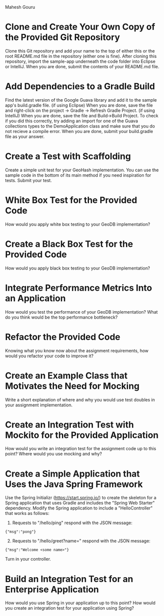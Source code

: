 Mahesh Gouru
# Clone and Create Your Own Copy of the Provided Git Repository

Clone this Git repository and add your name to the top of either this or the root README.md file in the repository (either one is fine). After cloning this repository, import the sample-app underneath the code folder into Eclipse or IntelliJ. When you are done, submit the contents of your README.md file. 

# Add Dependencies to a Gradle Build

Find the latest version of the Google Guava library and add it to the sample app's build.gradle file. (if using Eclipse) When you are done, save the file and right-click on the project -> Gradle -> Refresh Gradle Project. (if using IntelliJ) When you are done, save the file and Build->Build Project. To check if you did this correctly, try adding an import for one of the Guava collections types to the DemoApplication class and make sure that you do not recieve a compile error. When you are done, submit your build.gradle file as your answer.

# Create a Test with Scaffolding

Create a simple unit test for your GeoHash implementation. You can use the sample code in the bottom of its main method if you need inspiration for tests. Submit your test.

# White Box Test for the Provided Code

How would you apply white box testing to your GeoDB implementation?

# Create a Black Box Test for the Provided Code

How would you apply black box testing to your GeoDB implementation?

# Integrate Performance Metrics Into an Application

How would you test the performance of your GeoDB implementation? What do you think would be the top performance bottleneck?

# Refactor the Provided Code

Knowing what you know now about the assignment requirements, how would you refactor your code to improve it? 

# Create an Example Class that Motivates the Need for Mocking

Write a short explanation of where and why you would use test doubles in your assignment implementation.

# Create an Integration Test with Mockito for the Provided Application

How would you write an integration test for the assignment code up to this point? Where would you use mocking and why? 

# Create a Simple Application that Uses the Java Spring Framework

Use the Spring Initializr (https://start.spring.io/) to create the skeleton for a Spring application that uses Gradle and includes the "Spring Web Starter" dependency. Modify the Spring application to include a "HelloController" that works as follows:

1. Requests to "/hello/ping" respond with the JSON message: 
```
{"msg":"pong"}
```
2. Requests to "/hello/greet?name=<some name>" respond with the JSON message:
```
{"msg":"Welcome <some name>"}
```
  
Turn in your controller. 

# Build an Integration Test for an Enterprise Application

How would you use Spring in your application up to this point? How would you create an integration test for your application using Spring?
